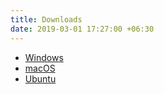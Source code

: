 ```yaml
---
title: Downloads
date: 2019-03-01 17:27:00 +06:30
---
```


* [Windows](/downloads/windows)
* [macOS](https://github.com/thantthet/keymagic/releases/tag/macos-1.5.2)
* [Ubuntu](/downloads/ubuntu)